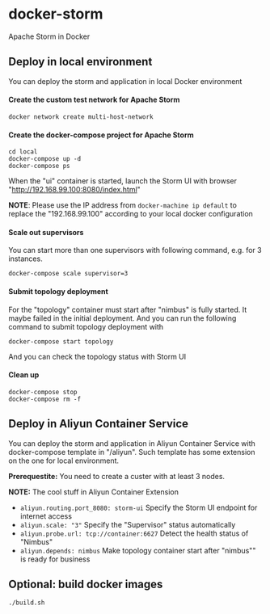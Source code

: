 # docker-storm

Apache Storm in Docker

## Deploy in local environment

You can deploy the storm and application in local Docker environment

#### Create the custom test network for Apache Storm

```
docker network create multi-host-network
```

#### Create the docker-compose project for Apache Storm

```
cd local
docker-compose up -d
docker-compose ps
```

When the "ui" container is started, launch the Storm UI with browser "http://192.168.99.100:8080/index.html"

**NOTE**: Please use the IP address from ```docker-machine ip default``` to replace the "192.168.99.100" according to your local docker configuration

#### Scale out supervisors

You can start more than one supervisors with following command, e.g. for 3 instances.

```
docker-compose scale supervisor=3
```

#### Submit topology deployment

For the "topology" container must start after "nimbus" is fully started. It maybe failed in the initial deployment. And you can run the following command to submit topology deployment with 

```
docker-compose start topology
```

And you can check the topology status with Storm UI 

#### Clean up

```
docker-compose stop
docker-compose rm -f
```

## Deploy in Aliyun Container Service

You can deploy the storm and application in Aliyun Container Service with docker-compose template in "/aliyun". Such template has some extension on the one for local environment.

**Prerequestite:** You need to create a custer with at least 3 nodes.
 

**NOTE:** The cool stuff in Aliyun Container Extension

* ```aliyun.routing.port_8080: storm-ui``` Specify the Storm UI endpoint for internet access
* ```aliyun.scale: "3"``` Specify the "Supervisor" status automatically
* ```aliyun.probe.url: tcp://container:6627``` Detect the health status of "Nimbus"
* ```aliyun.depends: nimbus``` Make topology container start after "nimbus"" is ready for business


## Optional: build docker images

```
./build.sh
```
